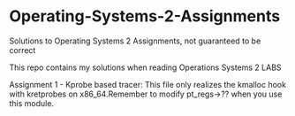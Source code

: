 # Operating-Systems-2-Assignments
Solutions to Operating Systems 2 Assignments, not guaranteed to be correct

This repo contains my solutions when reading Operations Systems 2 LABS

Assignment 1 - Kprobe based tracer: This file only realizes the kmalloc hook with kretprobes on x86_64.Remember to modify pt_regs->?? when you use this module.
